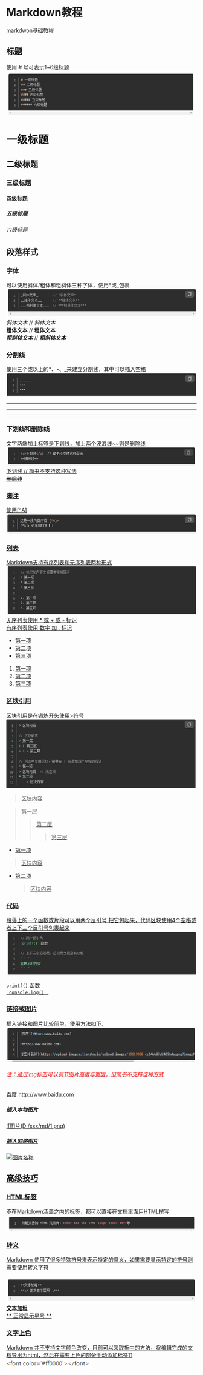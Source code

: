 # Markdown教程
[markdwon基础教程](https://www.jianshu.com/p/ed47397774c4)
## 标题
使用 # 号可表示1~6级标题
<br/>
<img src="../assets/markdown/biaoti.png"/>
<br/>

# 一级标题
## 二级标题
### 三级标题
#### 四级标题
##### 五级标题
###### 六级标题

## 段落样式

### 字体
可以使用斜体/粗体和粗斜体三种字体，使用*或_包裹
<br/>
<img src="../assets/markdown/ziti.png"/>
<br/>
_斜体文本_        // *斜体文本* 
<br/>
__粗体文本__      // **粗体文本**
<br/>
___粗斜体文本___  // ***粗斜体文本***

 ### 分割线
 使用三个或以上的*、-、_来建立分割线，其中可以插入空格 
 <br/>
<img src="../assets/markdown/fengexian.png"/>
 <br/>
 _ _ _
---
***

### 下划线和删除线
文字两端加上<u>标签是下划线，加上两个波浪线~~则是删除线
<br/>
<img src="../assets/markdown/xiahuaxian.png"/>
<br/>
<u>下划线</u>  // 简书不支持这种写法
<br/>
~~删除线~~

### 脚注
使用[^A]
<br/>
<img src="../assets/markdown/jiaozhu.png"/>

### 列表
Markdown支持有序列表和无序列表两种形式
<br/>
<img src="../assets/markdown/liebiao.png"/>
<br/>
无序列表使用 * 或 + 或 - 标识
<br/>
有序列表使用 数字 加 . 标识
<br/>
* 第一项
* 第二项
* 第三项

1. 第一项
2. 第二项
3. 第三项

### 区块引用
区块引用是在锻炼开头使用>符号
<br/>
<img src="../assets/markdown/qukuaiyinyong.png"/>
<br/>
> 区块内容

> 第一层
> > 第二层
> > > 第三层

* 第一项
> 区块内容  
* 第二项 
    > 区块内容

### 代码
段落上的一个函数或片段可以用两个反引号`把它包起来，代码区块使用4个空格或者上下三个反引号包裹起来
<br/>
<img src="../assets/markdown/daima.png"/>
<br/>

`printf()` 函数
<br/>
` ` `
console.log()
` ` `

### 链接或图片
插入链接和图片比较简单，使用方法如下.
<br/>
<img src="../assets/markdown/lianjietupian.png"/>
###### <font color='red'>注：通过img标签可以调节图片高度与宽度，但简书不支持这种方式</font>
[百度](http://www.baidu.com)
<http://www.baidu.com>
##### 插入本地图片
![图片(D:/xxx/md/1.png)
##### 插入网络图片
![图片名称](https://xxx)
## 高级技巧

### HTML标签
不在Markdown涵盖之内的标签，都可以直接在文档里面用HTML撰写
<br/>
<img src="../assets/markdown/html.png"/>

### 转义
Markdown 使用了很多特殊符号来表示特定的意义，如果需要显示特定的符号则需要使用转义字符 \
<br/>
<img src="../assets/markdown/zhuanyi.png"/>
<br/>
**文本加粗** 
<br/>
\*\* 正常显示星号 \*\*

### 文字上色
Markdown 并不支持文字颜色改变，目前可以采取折中的方法，将编辑完成的文档导出为html，然后在需要上色的部分手动添加标签<font color='#ff0000'>11</font>
<br/>
<img src="../assets/markdown/font.png"/>